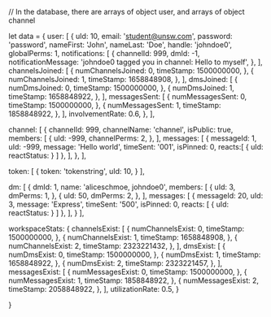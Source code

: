 // In the database, there are arrays of object user, and arrays of object channel

let data = {
  user: [
    {
      uId: 10,
      email: 'student@unsw.com',
      password: 'password',
      nameFirst: 'John',
      nameLast: 'Doe',
      handle: 'johndoe0',
      globalPerms: 1,
      notifications: [
        {
          channelId: 999,
          dmId: -1,
          notificationMessage: 'johndoe0 tagged you in channel: Hello to myself',
        },
      ],
      channelsJoined: [
        {
          numChannelsJoined: 0,
          timeStamp: 1500000000,
        },
        {
          numChannelsJoined: 1,
          timeStamp: 1658848908,
        },
      ],
      dmsJoined: [
        {
          numDmsJoined: 0,
          timeStamp: 1500000000,
        },
        {
          numDmsJoined: 1,
          timeStamp: 1658848922,
        },
      ],
      messagesSent: [
        {
          numMessagesSent: 0,
          timeStamp: 1500000000,
        },
        {
          numMessagesSent: 1,
          timeStamp: 1858848922,
        },
      ], 
      involvementRate: 0.6,
    },
  ],

  channel: [
    {
      channelId: 999,
      channelName: 'channel',
      isPublic: true,
      members: [
        {
          uId: -999,
          channelPerms: 2,
        },
      ],
      messages: [
        {
          messageId: 1,
          uId: -999,
          message: 'Hello world',
          timeSent: '001',
          isPinned: 0,
          reacts:[
            {
              uId:
              reactStatus:
            }
          ]
        },
      ],
    },
  ],

  token: [
    {
      token: 'tokenstring',
      uId: 10,
    }
  ],

  dm: [
    {
      dmId: 1,
      name: 'aliceschmoe, johndoe0',
      members: [
        {
          uId: 3,
          dmPerms: 1,
        },
        {
          uId: 50,
          dmPerms: 2,
        },
      ],
      messages: [
        {
          messageId: 20,
          uId: 3,
          message: 'Express',
          timeSent: '500',
          isPinned: 0,
          reacts: [
            {
              uId:
              reactStatus:
            }
          ]
        },
      ],
    }
  ],

  workspaceStats: {
    channelsExist: [
      {
        numChannelsExist: 0,
        timeStamp: 1500000000,
      },
      {
        numChannelsExist: 1,
        timeStamp: 1658848908,
      },
      {
        numChannelsExist: 2,
        timeStamp: 2323221432,
      },
    ], 
    dmsExist: [
      {
        numDmsExist: 0,
        timeStamp: 1500000000,
      },
      {
        numDmsExist: 1,
        timeStamp: 1658848922,
      },
      {
        numDmsExist: 2,
        timeStamp: 2323221457,
      },
    ], 
    messagesExist: [
      {
        numMessagesExist: 0,
        timeStamp: 1500000000,
      },
      {
        numMessagesExist: 1,
        timeStamp: 1858848922,
      },
      {
        numMessagesExist: 2,
        timeStamp: 2058848922,
      },
    ], 
    utilizationRate: 0.5,
  }

}
